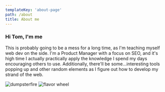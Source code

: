 ```yaml
---
templateKey: 'about-page'
path: /about
title: About me
---
```

### Hi Tom, I'm me
This is probably going to be a mess for a long time, as I'm teaching myself web dev on the side. I'm a Product Manager with a focus on SEO, and it's high time I actually practically apply the knowledge I spend my days encouraging others to use. Additionally, there'll be some...interesting tools popping up and other random elements as I figure out how to develop my strand of the web.

![dumpsterfire](/src/gifs/dumpsterfire.jpg)
![flavor wheel](/img/flavor_wheel.jpg)
